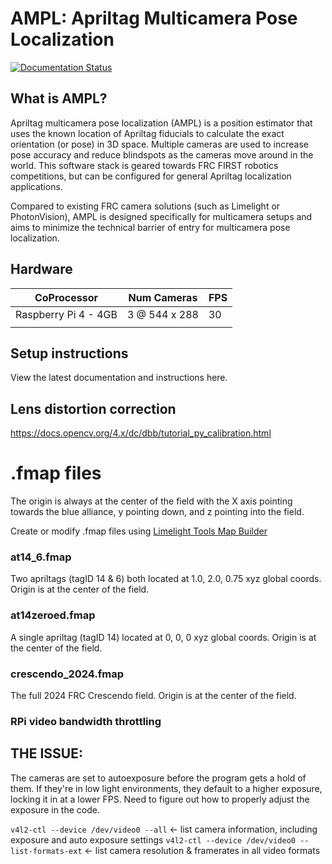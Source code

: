 # AMPL: Apriltag Multicamera Pose Localization 

[![Documentation Status](https://readthedocs.org/projects/ampl-frc/badge/?version=latest)](https://ampl-frc.readthedocs.io/en/latest/?badge=latest)

## What is AMPL?
Apriltag multicamera pose localization (AMPL) is a position estimator that uses the known location of Apriltag fiducials 
to calculate the exact orientation (or pose) in 3D space. Multiple cameras are used to increase pose accuracy 
and reduce blindspots as the cameras move around in the world. This software stack is geared towards FRC FIRST robotics 
competitions, but can be configured for general Apriltag localization applications.

Compared to existing FRC camera solutions (such as Limelight or PhotonVision), AMPL is designed specifically for multicamera
setups and aims to minimize the technical barrier of entry for multicamera pose localization.

## Hardware

| CoProcessor          | Num Cameras   | FPS |
|----------------------|---------------|-----|
| Raspberry Pi 4 - 4GB | 3 @ 544 x 288 | 30  |
|                      |               |     |


## Setup instructions

View the latest documentation and instructions here.

## Lens distortion correction
https://docs.opencv.org/4.x/dc/dbb/tutorial_py_calibration.html

# .fmap files

The origin is always at the center of the field with the X axis pointing towards the blue alliance, y pointing down, 
and z pointing into the field.

Create or modify .fmap files using [Limelight Tools Map Builder](https://tools.limelightvision.io/map-builder)

### at14_6.fmap

Two apriltags (tagID 14 & 6) both located at 1.0, 2.0, 0.75 xyz global coords. Origin is at the center of the field.

### at14zeroed.fmap

A single apriltag (tagID 14) located at 0, 0, 0 xyz global coords. Origin is at the center of the field.

### crescendo_2024.fmap

The full 2024 FRC Crescendo field. Origin is at the center of the field.

### RPi video bandwidth throttling

## THE ISSUE:
The cameras are set to autoexposure before the program gets a hold of them. If they're in low light environments, they 
default to a higher exposure, locking it in at a lower FPS. Need to figure out how to properly adjust the exposure in the code.

`v4l2-ctl --device /dev/video0 --all` <- list camera information, including exposure and auto exposure settings
`v4l2-ctl --device /dev/video0 --list-formats-ext` <- list camera resolution & framerates in all video formats
